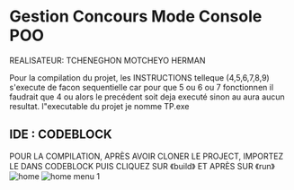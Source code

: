 # Gestion Concours Mode Console POO
REALISATEUR: 
             TCHENEGHON MOTCHEYO HERMAN       
             
Pour la compilation du projet, les INSTRUCTIONS telleque (4,5,6,7,8,9) s'execute 
de facon sequentielle car pour que 5 ou 6 ou 7 fonctionnen il faudrait que 4 ou 
alors le precédent soit deja executé sinon au aura aucun resultat.
l"executable du projet je nomme TP.exe

## IDE : CODEBLOCK

POUR LA COMPILATION, APRÈS AVOIR CLONER LE PROJECT, IMPORTEZ LE DANS CODEBLOCK PUIS
CLIQUEZ SUR 《build》 ET APRÈS SUR 《run》
![home](https://user-images.githubusercontent.com/63323044/96517656-3e394380-1261-11eb-98cb-0ce6e2d3e2ba.PNG)
![home menu 1](https://user-images.githubusercontent.com/63323044/96517733-6163f300-1261-11eb-8d58-d875f2d4142f.PNG)
